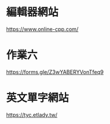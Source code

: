 # 編輯器網站
https://www.online-cpp.com/

# 作業六
https://forms.gle/Z3wYABERYVonTfeq9

# 英文單字網站
https://tyc.etlady.tw/


